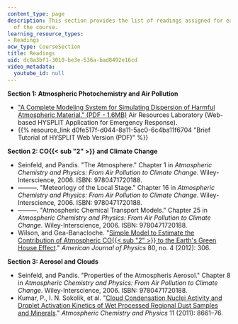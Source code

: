 ```yaml
---
content_type: page
description: This section provides the list of readings assigned for each section
  of the course.
learning_resource_types:
- Readings
ocw_type: CourseSection
title: Readings
uid: dc8a3bf1-3010-be3e-536a-bad8492e16cd
video_metadata:
  youtube_id: null
---
```


**Section 1: Atmospheric Photochemistry and Air Pollution**

*   ["A Complete Modeling System for Simulating Dispersion of Harmful Atmospheric Material." (PDF - 1.6MB)](http://www.arl.noaa.gov/documents/Summaries/Dispersion_HYSPLIT.pdf) Air Resources Laboratory (Web-based HYSPLIT Application for Emergency Response).
*   {{% resource_link d0fe517f-d044-8a11-5ac0-6c4ba11f6704 "Brief Tutorial of HYSPLIT Web Version (PDF)" %}}

**Section 2: CO{{< sub "2" >}} and Climate Change**

*   Seinfeld, and Pandis. "The Atmosphere." Chapter 1 in _Atmospheric Chemistry and Physics: From Air Pollution to Climate Change_. Wiley-Interscience, 2006. ISBN: 9780471720188.
*   ———. "Meteorlogy of the Local Stage." Chapter 16 in _Atmospheric Chemistry and Physics: From Air Pollution to Climate Change_. Wiley-Interscience, 2006. ISBN: 9780471720188.
*   ———. "Atmospheric Chemical Transport Models." Chapter 25 in _Atmospheric Chemistry and Physics: From Air Pollution to Climate Change_. Wiley-Interscience, 2006. ISBN: 9780471720188.
*   Wilson, and Gea-Banacloche. "[Simple Model to Estimate the Contribution of Atmospheric CO{{< sub "2" >}} to the Earth's Green House Effect](http://dx.doi.org/10.1119/1.3681188)." _American Journal of Physics_ 80, no. 4 (2012): 306.

**Section 3: Aerosol and Clouds**

*   Seinfeld, and Pandis. "Properties of the Atmospheris Aerosol." Chapter 8 in _Atmospheric Chemistry and Physics: From Air Pollution to Climate Change_. Wiley-Interscience, 2006. ISBN: 9780471720188.
*   Kumar, P., I. N. Sokolik, et al. "[Cloud Condensation Nuclei Activity and Droplet Activation Kinetics of Wet Processed Regional Dust Samples and Minerals](http://dx.doi.org/10.5194/acp-11-8661-2011)." _Atmospheric Chemistry and Physics_ 11 (2011): 8661–76.